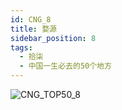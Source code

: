 ```yaml
---
id: CNG_8
title: 婺源
sidebar_position: 8
tags:
  - 拾柒
  - 中国一生必去的50个地方
---
```

![CNG_TOP50_8](/img/love/CNG_TOP50/8.png)
